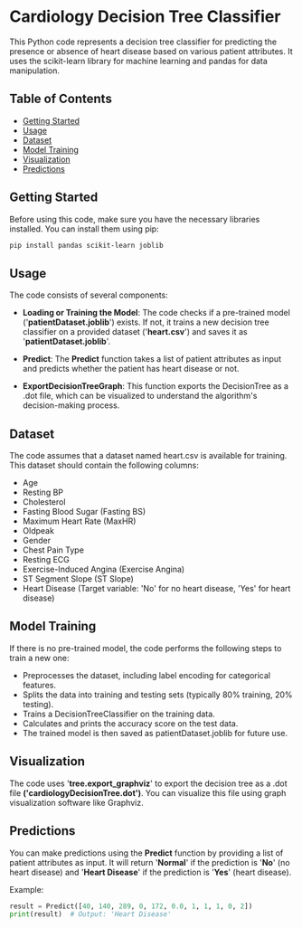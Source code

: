 # Cardiology Decision Tree Classifier
This Python code represents a decision tree classifier for predicting the presence or absence of heart disease based on various patient attributes. It uses the scikit-learn library for machine learning and pandas for data manipulation.

## Table of Contents
* [Getting Started](#getting-started)
* [Usage](#usage)
* [Dataset](#dataset)
* [Model Training](#dataset)
* [Visualization](#visualization)
* [Predictions](#predictions)

## Getting Started
Before using this code, make sure you have the necessary libraries installed. You can install them using pip:

``` bash
pip install pandas scikit-learn joblib
```
## Usage
The code consists of several components:

* **Loading or Training the Model**: The code checks if a pre-trained model ('**patientDataset.joblib**') exists. If not, it trains a new decision tree classifier on a provided dataset ('**heart.csv**') and saves it as '**patientDataset.joblib**'.

* **Predict**: The **Predict** function takes a list of patient attributes as input and predicts whether the patient has heart disease or not.
  
* **ExportDecisionTreeGraph**: This function exports the DecisionTree as a .dot file, which can be visualized to understand the algorithm's decision-making process.

## Dataset
The code assumes that a dataset named heart.csv is available for training. This dataset should contain the following columns:

* Age
* Resting BP
* Cholesterol
* Fasting Blood Sugar (Fasting BS)
* Maximum Heart Rate (MaxHR)
* Oldpeak
* Gender
* Chest Pain Type
* Resting ECG
* Exercise-Induced Angina (Exercise Angina)
* ST Segment Slope (ST Slope)
* Heart Disease (Target variable: 'No' for no heart disease, 'Yes' for heart disease)

## Model Training
If there is no pre-trained model, the code performs the following steps to train a new one:

* Preprocesses the dataset, including label encoding for categorical features.
* Splits the data into training and testing sets (typically 80% training, 20% testing).
* Trains a DecisionTreeClassifier on the training data.
* Calculates and prints the accuracy score on the test data.
* The trained model is then saved as patientDataset.joblib for future use.

## Visualization
The code uses '**tree.export_graphviz**' to export the decision tree as a .dot file **('cardiologyDecisionTree.dot')**. You can visualize this file using graph visualization software like Graphviz.

## Predictions
You can make predictions using the **Predict** function by providing a list of patient attributes as input. It will return '**Normal**' if the prediction is '**No**' (no heart disease) and '**Heart Disease**' if the prediction is '**Yes**' (heart disease).

Example:

```python
result = Predict([40, 140, 289, 0, 172, 0.0, 1, 1, 1, 0, 2])
print(result)  # Output: 'Heart Disease'
```
